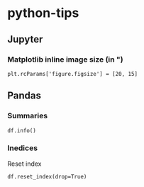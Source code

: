 # python-tips

## Jupyter
### Matplotlib inline image size (in ")
```plt.rcParams['figure.figsize'] = [20, 15]```

## Pandas
### Summaries
```
df.info()
```
### Inedices
Reset index
```
df.reset_index(drop=True)
```

